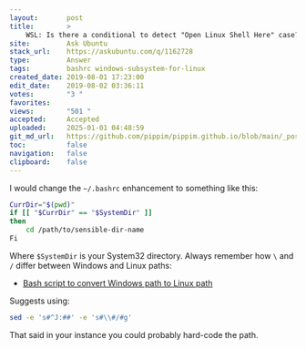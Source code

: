 ```yaml
---
layout:       post
title:        >
    WSL: Is there a conditional to detect "Open Linux Shell Here" case?
site:         Ask Ubuntu
stack_url:    https://askubuntu.com/q/1162728
type:         Answer
tags:         bashrc windows-subsystem-for-linux
created_date: 2019-08-01 17:23:00
edit_date:    2019-08-02 03:36:11
votes:        "3 "
favorites:    
views:        "501 "
accepted:     Accepted
uploaded:     2025-01-01 04:48:59
git_md_url:   https://github.com/pippim/pippim.github.io/blob/main/_posts/2019/2019-08-01-WSL_-Is-there-a-conditional-to-detect-_Open-Linux-Shell-Here_-case_.md
toc:          false
navigation:   false
clipboard:    false
---
```




I would change the `~/.bashrc` enhancement to something like this:

``` bash
CurrDir="$(pwd)"
if [[ "$CurrDir" == "$SystemDir" ]]
then
    cd /path/to/sensible-dir-name
Fi
```

Where `$SystemDir` is your System32 directory. Always remember how `\` and `/` differ between Windows and Linux paths:

- [Bash script to convert Windows path to Linux path][1]

Suggests using:

``` bash
sed -e 's#^J:##' -e 's#\\#/#g'
```

That said in your instance you could probably hard-code the path.

  [1]: https://stackoverflow.com/questions/19999562/bash-script-to-convert-windows-path-to-linux-path
